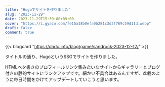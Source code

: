 ```yaml
---
title: "Hugoでサイトを作りました"
slug: "2023-11-29"
date: 2023-11-29T15:30:00+09:00
cover: "https://i.gyazo.com/fe15a18b0efa0b281c3d2f769c59d11d.webp"
draft: false
comment: true
---
```


{{< blogcard "https://dndc.info/blog/game/sandrock-2023-12-12/" >}}

タイトルの通り、HugoというSSGでサイトを作りました。

HTMLベタ書きのプロフィールリンク集みたいなサイトからギャラリーとブログ付きの静的サイトにランクアップです。細かい不具合はあるんですが、盆栽のように毎日時間をかけてアップデートしていこうと思います。

